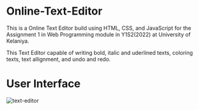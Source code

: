 # Online-Text-Editor

This is a Online Text Editor build using HTML, CSS, and JavaScript for the Assignment 1 in Web Programming module in Y1S2(2022) at University of Kelaniya.

This Text Editor capable of writing bold, italic and uderlined texts, coloring texts, text allignment, and undo and redo. 

# User Interface

![text-editor](https://user-images.githubusercontent.com/67953132/212317996-e84a6803-670f-41dd-a93d-745d01425814.png)
